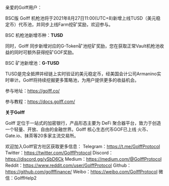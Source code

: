 亲爱的Golff用户： 

BSC版 Golff 机枪池将于2021年8月27日11:00(UTC+8)新增上线TUSD（美元稳定币）代币池，并同步上线Farm挖矿奖励，欢迎参与。 

BSC 机枪池新增币种：**TUSD** 

同时，Golff 同步新增对应的G-Token矿池挖矿奖励，您在获取正常Vault机枪池收益的同时可额外获得挖矿GOF奖励。 

BSC 矿池新增池：**G-TUSD** 

TUSD是完全抵押并经链上实时验证的美元稳定币，经美国会计公司Armanino实时审计。Golff将持续挖掘更多策略池，为用户提供更多的收益机会。 



参与地址：https://golff.co/

参与教程：https://docs.golff.com/ 



**关于Golff**

Golff 定位于一站式的加密银行，产品形态主要为 DeFi 聚合器平台，致力于创造一个轻量、开放、自由的金融世界。Golff 核心生态代币GOF已上线 火币、Gate.io、抹茶等20多家主流交易所。

欢迎加入Golff官方社区获取更多信息：
Telegram：https://t.me/GolffProtocol
Twitter：https://twitter.com/GolffProtocol
Discord：https://discord.gg/ySbD6Ck
Medium：https://medium.com/@GolffProtocol
Reddit：https://www.reddit.com/user/GolffProtocol
Github：https://github.com/golfffinance/
Weibo：https://weibo.com/GolffProtocol
微信：GolffHelp2  